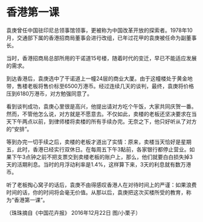 # 香港第一课

袁庚曾任中国驻印尼总领事馆领事，更被称为中国改革开放的探索者。1978年10月，交通部下属的香港招商局董事会进行改组，已年过花甲的袁庚被任命为副董事长。 

当时，香港招商局总部所用的干诺道15号楼，随着时代的变迁，早已不能适应发展的需求。 

到达香港后，袁庚选中了干诺道上一幢24层的商业大厦。由于这幢楼处于黄金地带，售楼老板将售价标至6500万港币。经过连续几天的谈判，最终，袁庚将价格压到6180万港币，对方勉强同意了。 

看到谈判成功，袁庚心里很是高兴，他提出请对方吃个午饭，大家共同庆贺一番。然而，不管他怎么说，对方就是不愿意去。不仅如此，卖楼的老板还坚决要求在当天下午两点以前，到律师楼将卖楼的所有手续办完。无奈之下，他只好听从了对方的“安排”。 

等到办完一切手续之后，卖楼的老板才道出了实情：原来，卖楼当天恰好是星期五，此时，香港已经实行双休日。在每周五下午3點前，各家银行都停止营业。如果下午3点钟之前不把支票交到卖楼老板的账户上，那么，他们就要白白损失掉3天的活期利息。当时的月浮动利率是1.4%，这样算下来，3天的利息就有数万港币。 

听了老板掏心窝子的话后，袁庚不由得感叹香港人在对待时间上的严谨：如果浪费时间的话，你的时间将会毫无价值。从那以后，袁庚把这次买楼所受的教育，称为“香港第一课”。 

（珠珠摘自《中国花卉报》 2016年12月22日 图/小栗子）